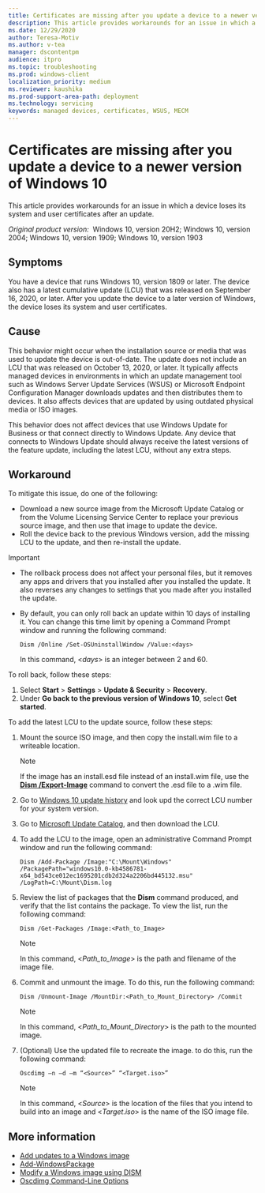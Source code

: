 ```yaml
---
title: Certificates are missing after you update a device to a newer version of Windows 10
description: This article provides workarounds for an issue in which a device loses its system and user certificates after an update.
ms.date: 12/29/2020
author: Teresa-Motiv
ms.author: v-tea
manager: dscontentpm
audience: itpro
ms.topic: troubleshooting
ms.prod: windows-client
localization_priority: medium
ms.reviewer: kaushika
ms.prod-support-area-path: deployment
ms.technology: servicing
keywords: managed devices, certificates, WSUS, MECM
---
```


# Certificates are missing after you update a device to a newer version of Windows 10

This article provides workarounds for an issue in which a device loses its system and user certificates after an update.

_Original product version:_ &nbsp;Windows 10, version 20H2; Windows 10, version 2004; Windows 10, version 1909; Windows 10, version 1903

## Symptoms

You have a device that runs Windows 10, version 1809 or later. The device also has a latest cumulative update (LCU) that was released on September 16, 2020, or later. After you update the device to a later version of Windows, the device loses its system and user certificates.

## Cause

This behavior might occur when the installation source or media that was used to update the device is out-of-date. The update does not include an LCU that was released on October 13, 2020, or later. It typically affects managed devices in environments in which an update management tool such as Windows Server Update Services (WSUS) or Microsoft Endpoint Configuration Manager downloads updates and then distributes them to devices. It also affects devices that are updated by using outdated physical media or ISO images.

This behavior does not affect devices that use Windows Update for Business or that connect directly to Windows Update. Any device that connects to Windows Update should always receive the latest versions of the feature update, including the latest LCU, without any extra steps.  

## Workaround

To mitigate this issue, do one of the following:

- Download a new source image from the Microsoft Update Catalog or from the Volume Licensing Service Center to replace your previous source image, and then use that image to update the device.
- Roll the device back to the previous Windows version, add the missing LCU to the update, and then re-install the update.

> [!IMPORTANT]  
>  
> - The rollback process does not affect your personal files, but it removes any apps and drivers that you installed after you installed the update. It also reverses any changes to settings that you made after you installed the update.
> - By default, you can only roll back an update within 10 days of installing it. You can change this time limit by opening a Command Prompt window and running the following command:
>  
>   ```console
>   Dism /Online /Set-OSUninstallWindow /Value:<days>
>   ```
>  
>   In this command, \<*days*> is an integer between 2 and 60.

To roll back, follow these steps:

1. Select **Start** > **Settings** > **Update & Security** > **Recovery**.
1. Under **Go back to the previous version of Windows 10**, select **Get started**.  

To add the latest LCU to the update source, follow these steps:

1. Mount the source ISO image, and then copy the install.wim file to a writeable location.  

   > [!NOTE]  
   > If the image has an install.esd file instead of an install.wim file, use the [**Dism /Export-Image**](https://docs.microsoft.com/windows-hardware/manufacture/desktop/dism-image-management-command-line-options-s14#export-image) command to convert the .esd file to a .wim file.

1. Go to [Windows 10 update history](https://support.microsoft.com/help/4581839/windows-10-update-history) and look upd the correct LCU number for your system version.

1. Go to [Microsoft Update Catalog](https://www.catalog.update.microsoft.com/Home.aspx), and then download the LCU.

1. To add the LCU to the image, open an administrative Command Prompt window and run the following command:

   ```console
   Dism /Add-Package /Image:"C:\Mount\Windows" /PackagePath="windows10.0-kb4586781-x64_bd543ce012ec1695201cdb2d324a2206bd445132.msu"  /LogPath=C:\Mount\Dism.log
   ```

1. Review the list of packages that the **Dism** command produced, and verify that the list contains the package. To view the list, run the following command:

   ```console
   Dism /Get-Packages /Image:<Path_to_Image>
   ```

   > [!NOTE]  
   > In this command, \<*Path_to_Image*> is the path and filename of the image file.

1. Commit and unmount the image. To do this, run the following command:

   ```console
   Dism /Unmount-Image /MountDir:<Path_to_Mount_Directory> /Commit
   ```

   > [!NOTE]  
   > In this command, \<*Path_to_Mount_Directory*> is the path to the mounted image.

1. (Optional) Use the updated file to recreate the image. to do this, run the following command:

   ```console
   Oscdimg –n –d –m “<Source>” “<Target.iso>”
   ```

   > [!NOTE]  
   > In this command, \<*Source*> is the location of the files that you intend to build into an image and \<*Target.iso*> is the name of the ISO image file.

## More information

- [Add updates to a Windows image](https://docs.microsoft.com/windows-hardware/manufacture/desktop/servicing-the-image-with-windows-updates-sxs)
- [Add-WindowsPackage](https://docs.microsoft.com/powershell/module/dism/add-windowspackage?view=win10-ps)
- [Modify a Windows image using DISM](https://docs.microsoft.com/windows-hardware/manufacture/desktop/mount-and-modify-a-windows-image-using-dism)
- [Oscdimg Command-Line Options](https://docs.microsoft.com/windows-hardware/manufacture/desktop/oscdimg-command-line-options)
